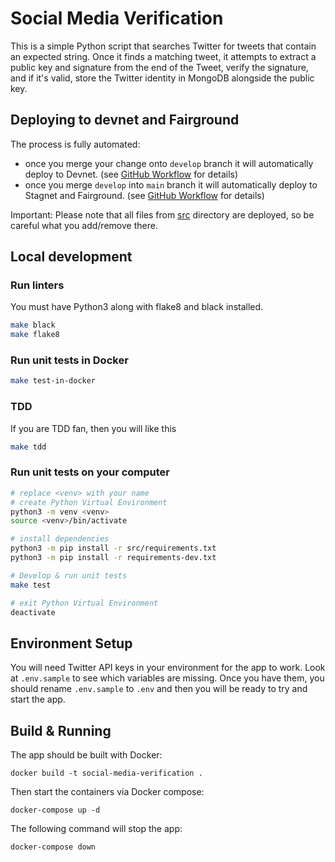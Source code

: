 # Social Media Verification

This is a simple Python script that searches Twitter for tweets that contain an expected string. Once it finds a matching tweet, it attempts to extract a public key and signature from the end of the Tweet, verify the signature, and if it's valid, store the Twitter identity in MongoDB alongside the public key.

## Deploying to devnet and Fairground

The process is fully automated:
* once you merge your change onto `develop` branch it will automatically deploy to Devnet. (see [GitHub Workflow](.github/workflows/deploy-devnet.yml) for details)
* once you merge `develop` into `main` branch it will automatically deploy to Stagnet and Fairground. (see [GitHub Workflow](.github/workflows/deploy-fairground.yml) for details)

Important: Please note that all files from [src](src) directory are deployed, so be careful what you add/remove there.

## Local development

### Run linters

You must have Python3 along with flake8 and black installed.

```bash
make black
make flake8
```

### Run unit tests in Docker

```bash
make test-in-docker
```

### TDD

If you are TDD fan, then you will like this

```bash
make tdd
```

### Run unit tests on your computer

```bash
# replace <venv> with your name
# create Python Virtual Environment
python3 -m venv <venv>
source <venv>/bin/activate

# install dependencies
python3 -m pip install -r src/requirements.txt
python3 -m pip install -r requirements-dev.txt

# Develop & run unit tests
make test

# exit Python Virtual Environment
deactivate
```

## Environment Setup

You will need Twitter API keys in your environment for the app to work. Look at `.env.sample` to see which variables are missing. Once you have them, you should rename `.env.sample` to `.env` and then you will be ready to try and start the app.

## Build & Running

The app should be built with Docker:

`docker build -t social-media-verification .`

Then start the containers via Docker compose:

`docker-compose up -d`

The following command will stop the app:

`docker-compose down`
